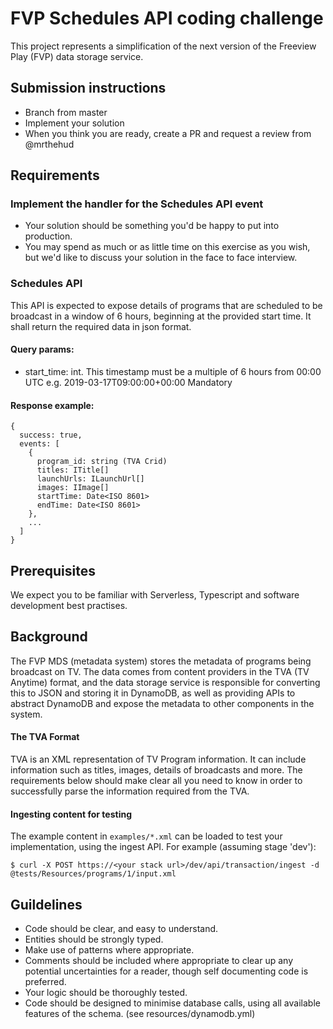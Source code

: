 # FVP Schedules API coding challenge

This project represents a simplification of the next version of the Freeview Play 
(FVP) data storage service.

## Submission instructions

* Branch from master
* Implement your solution
* When you think you are ready, create a PR and request a review from @mrthehud

## Requirements

### Implement the handler for the Schedules API event

* Your solution should be something you'd be happy to put into production.
* You may spend as much or as little time on this exercise as you wish,
  but we'd like to discuss your solution in the face to face interview.

### Schedules API

This API is expected to expose details of programs that are scheduled
to be broadcast in a window of 6 hours, beginning at the provided start
time. It shall return the required data in json format.

#### Query params:
* start_time: int. This timestamp must be a multiple of 6 hours from 00:00 UTC
                   e.g. <int> 2019-03-17T09:00:00+00:00
                   Mandatory

#### Response example:
```
{
  success: true,
  events: [
    {
      program_id: string (TVA Crid)
      titles: ITitle[]
      launchUrls: ILaunchUrl[]
      images: IImage[]
      startTime: Date<ISO 8601>
      endTime: Date<ISO 8601>
    },
    ...
  ]
}
```

## Prerequisites

We expect you to be familiar with Serverless, Typescript and software development
best practises.

## Background

The FVP MDS (metadata system) stores the metadata of programs being broadcast
on TV. The data comes from content providers in the TVA (TV Anytime) format,
and the data storage service is responsible for converting this to JSON and
storing it in DynamoDB, as well as providing APIs to abstract DynamoDB
and expose the metadata to other components in the system.

#### The TVA Format

TVA is an XML representation of TV Program information. It can include information
such as titles, images, details of broadcasts and more. The requirements below
should make clear all you need to know in order to successfully parse the
information required from the TVA.

#### Ingesting content for testing

The example content in `examples/*.xml` can be loaded to test your
implementation, using the ingest API. For example (assuming stage 'dev'):
```
$ curl -X POST https://<your stack url>/dev/api/transaction/ingest -d @tests/Resources/programs/1/input.xml
```

## Guildelines
* Code should be clear, and easy to understand.
* Entities should be strongly typed.
* Make use of patterns where appropriate.
* Comments should be included where appropriate to clear up any potential
  uncertainties for a reader, though self documenting code is preferred.
* Your logic should be thoroughly tested.
* Code should be designed to minimise database calls, using all available
  features of the schema. (see resources/dynamodb.yml)
